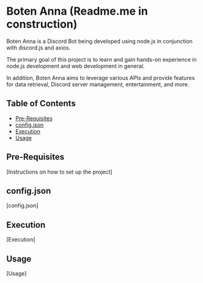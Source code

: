 # Boten Anna (Readme.me in construction)

Boten Anna is a Discord Bot being developed using node.js in conjunction with discord.js and axios.

The primary goal of this project is to learn and gain hands-on experience in node.js development and web development in general.

In addition, Boten Anna aims to leverage various APIs and provide features for data retrieval, Discord server management, entertainment, and more.

## Table of Contents
- [Pre-Requisites](#Pre-Requisites)
- [config.json](#config.json)
- [Execution](#Execution)
- [Usage](#Commands)

## Pre-Requisites

[Instructions on how to set up the project]

## config.json

[config.json]

## Execution

[Execution]

## Usage

[Usage]

